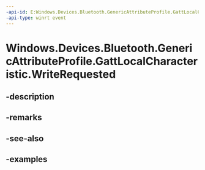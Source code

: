 ```yaml
---
-api-id: E:Windows.Devices.Bluetooth.GenericAttributeProfile.GattLocalCharacteristic.WriteRequested
-api-type: winrt event
---
```


<!-- Event syntax.
public event TypedEventHandler WriteRequested<GattLocalCharacteristic, GattWriteRequestedEventArgs>
-->

# Windows.Devices.Bluetooth.GenericAttributeProfile.GattLocalCharacteristic.WriteRequested

## -description

## -remarks

## -see-also

## -examples

